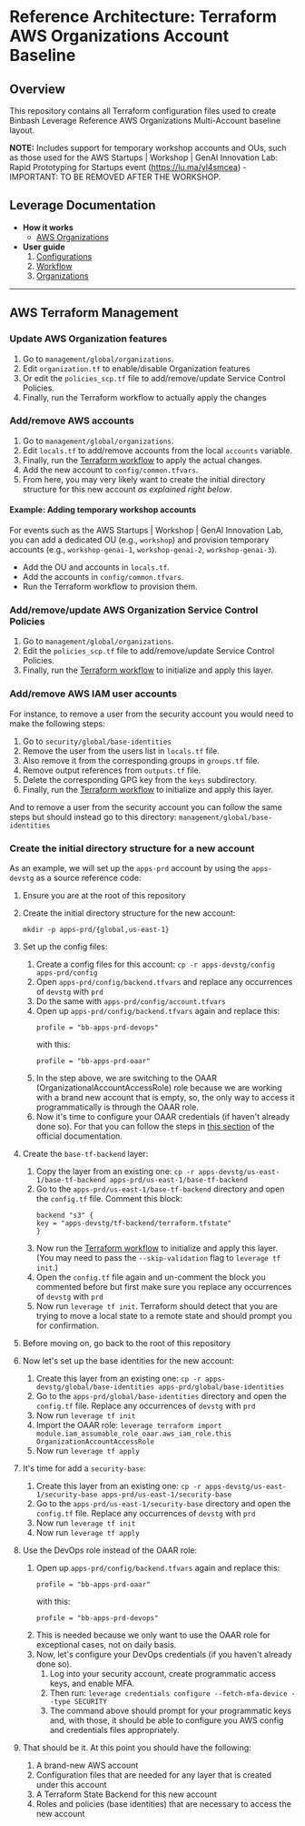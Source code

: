 # Reference Architecture: Terraform AWS Organizations Account Baseline

## Overview
This repository contains all Terraform configuration files used to create Binbash Leverage Reference
AWS Organizations Multi-Account baseline layout.

**NOTE:** Includes support for temporary workshop accounts and OUs, such as those used for the AWS Startups | Workshop | GenAI Innovation Lab: Rapid Prototyping for Startups event (https://lu.ma/yl4smcea) - IMPORTANT: TO BE REMOVED AFTER THE WORKSHOP.

## Leverage Documentation

- **How it works**
    - [AWS Organizations](https://leverage.binbash.com.ar/how-it-works/features/organization/organization/)
- **User guide**
    1. [Configurations](https://leverage.binbash.com.ar/user-guide/ref-architecture-aws/configs/)
    2. [Workflow](https://leverage.binbash.com.ar/user-guide/ref-architecture-aws/workflow/)
    3. [Organizations](https://leverage.binbash.com.ar/user-guide/features/organization/organization-init/)

---

## AWS Terraform Management

### Update AWS Organization features
1. Go to `management/global/organizations`.
2. Edit `organization.tf` to enable/disable Organization features
3. Or edit the `policies_scp.tf` file to add/remove/update Service Control Policies.
4. Finally, run the Terraform workflow to actually apply the changes

### Add/remove AWS accounts
1. Go to `management/global/organizations`.
2. Edit `locals.tf` to add/remove accounts from the local `accounts` variable.
3. Finally, run the [Terraform workflow](https://leverage.binbash.com.ar/user-guide/ref-architecture-aws/workflow/) to apply the actual changes.
4. Add the new account to `config/common.tfvars`.
5. From here, you may very likely want to create the initial directory structure for this new account *as explained right below*.

#### Example: Adding temporary workshop accounts
For events such as the AWS Startups | Workshop | GenAI Innovation Lab, you can add a dedicated OU (e.g., `workshop`) and provision temporary accounts (e.g., `workshop-genai-1`, `workshop-genai-2`, `workshop-genai-3`).

- Add the OU and accounts in `locals.tf`.
- Add the accounts in `config/common.tfvars`.
- Run the Terraform workflow to provision them.

### Add/remove/update AWS Organization Service Control Policies
1. Go to `management/global/organizations`.
2. Edit the `policies_scp.tf` file to add/remove/update Service Control Policies.
3. Finally, run the [Terraform workflow](https://leverage.binbash.com.ar/user-guide/ref-architecture-aws/workflow/) to initialize and apply this layer.

### Add/remove AWS IAM user accounts
For instance, to remove a user from the security account you would need to make the following steps:
1. Go to `security/global/base-identities`
2. Remove the user from the users list in `locals.tf` file.
3. Also remove it from the corresponding groups in `groups.tf` file.
4. Remove output references from `outputs.tf` file.
5. Delete the corresponding GPG key from the `keys` subdirectory.
6. Finally, run the [Terraform workflow](https://leverage.binbash.com.ar/user-guide/ref-architecture-aws/workflow/) to initialize and apply this layer.

And to remove a user from the security account you can follow the same steps but should instead go to this directory: `management/global/base-identities`

### Create the initial directory structure for a new account
As an example, we will set up the `apps-prd` account by using the `apps-devstg` as a source reference code:
1. Ensure you are at the root of this repository
2. Create the initial directory structure for the new account:
    ```
    mkdir -p apps-prd/{global,us-east-1}
    ```
3. Set up the config files:
    1. Create a config files for this account: `cp -r apps-devstg/config apps-prd/config`
    2. Open `apps-prd/config/backend.tfvars` and replace any occurrences of `devstg` with `prd`
    3. Do the same with `apps-prd/config/account.tfvars`
    4. Open up `apps-prd/config/backend.tfvars` again and replace this:
        ```
        profile = "bb-apps-prd-devops"
        ```
        with this:
        ```
        profile = "bb-apps-prd-oaar"
        ```
    5. In the step above, we are switching to the OAAR (OrganizationalAccountAccessRole) role because we are working with a brand new account that is empty, so, the only way to access it programmatically is through the OAAR role.
    6. Now it's time to configure your OAAR credentials (if haven't already done so). For that you can follow the steps in [this section](https://leverage.binbash.com.ar/first-steps/management-account/#update-the-bootstrap-credentials) of the official documentation.
4. Create the `base-tf-backend` layer:
    1. Copy the layer from an existing one: `cp -r apps-devstg/us-east-1/base-tf-backend apps-prd/us-east-1/base-tf-backend`
    2. Go to the `apps-prd/us-east-1/base-tf-backend` directory and open the `config.tf` file. Comment this block:
        ```
        backend "s3" {
        key = "apps-devstg/tf-backend/terraform.tfstate"
        }
        ```
    3. Now run the [Terraform workflow](https://leverage.binbash.com.ar/user-guide/ref-architecture-aws/workflow/) to initialize and
       apply this layer.  (You may need to pass the `--skip-validation` flag to
       `leverage tf init`.)
    4. Open the `config.tf` file again and un-comment the block you commented before but first make sure you replace any occurrences of `devstg` with `prd`
    5. Now run `leverage tf init`. Terraform should detect that you are trying to move a local state to a remote state and should prompt you for confirmation.
5. Before moving on, go back to the root of this repository
6. Now let's set up the base identities for the new account:
    1. Create this layer from an existing one: `cp -r apps-devstg/global/base-identities apps-prd/global/base-identities`
    2. Go to the `apps-prd/global/base-identities` directory and open the `config.tf` file. Replace any occurrences of `devstg` with `prd`
    3. Now run `leverage tf init`
    4. Import the OAAR role: `leverage terraform import module.iam_assumable_role_oaar.aws_iam_role.this OrganizationAccountAccessRole`
    5. Now run `leverage tf apply`

7. It's time for add a `security-base`:  
    1. Create this layer from an existing one: `cp -r apps-devstg/us-east-1/security-base apps-prd/us-east-1/security-base`
    2. Go to the `apps-prd/us-east-1/security-base` directory and open the `config.tf` file. Replace any occurrences of `devstg` with `prd`
    3. Now run `leverage tf init`
    5. Now run `leverage tf apply`

8. Use the DevOps role instead of the OAAR role:
    1. Open up `apps-prd/config/backend.tfvars` again and replace this:
        ```
        profile = "bb-apps-prd-oaar"
        ```
        with this:
        ```
        profile = "bb-apps-prd-devops"
        ```
    2. This is needed because we only want to use the OAAR role for exceptional cases, not on daily basis.
    3. Now, let's configure your DevOps credentials (if you haven't already done so).
        1. Log into your security account, create programmatic access keys, and enable MFA.
        2. Then run: `leverage credentials configure --fetch-mfa-device --type SECURITY`
        3. The command above should prompt for your programmatic keys and, with those, it should be able to configure you AWS config and credentials files appropriately.
9.  That should be it. At this point you should have the following:
    1. A brand-new AWS account
    2. Configuration files that are needed for any layer that is created under this account
    3. A Terraform State Backend for this new account
    4. Roles and policies (base identities) that are necessary to access the new account
